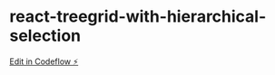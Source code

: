 # react-treegrid-with-hierarchical-selection

[Edit in Codeflow ⚡️](https://stackblitz.com/~/github.com/theanuraggupta/react-treegrid-with-hierarchical-selection)